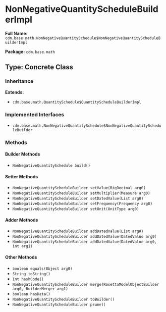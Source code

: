 # NonNegativeQuantityScheduleBuilderImpl

**Full Name:** `cdm.base.math.NonNegativeQuantitySchedule$NonNegativeQuantityScheduleBuilderImpl`

**Package:** `cdm.base.math`

## Type: Concrete Class

### Inheritance

**Extends:**
- `cdm.base.math.QuantitySchedule$QuantityScheduleBuilderImpl`

### Implemented Interfaces

- `cdm.base.math.NonNegativeQuantitySchedule$NonNegativeQuantityScheduleBuilder`

### Methods

#### Builder Methods

- `NonNegativeQuantitySchedule build()`

#### Setter Methods

- `NonNegativeQuantityScheduleBuilder setValue(BigDecimal arg0)`
- `NonNegativeQuantityScheduleBuilder setMultiplier(Measure arg0)`
- `NonNegativeQuantityScheduleBuilder setDatedValue(List arg0)`
- `NonNegativeQuantityScheduleBuilder setFrequency(Frequency arg0)`
- `NonNegativeQuantityScheduleBuilder setUnit(UnitType arg0)`

#### Adder Methods

- `NonNegativeQuantityScheduleBuilder addDatedValue(List arg0)`
- `NonNegativeQuantityScheduleBuilder addDatedValue(DatedValue arg0)`
- `NonNegativeQuantityScheduleBuilder addDatedValue(DatedValue arg0, int arg1)`

#### Other Methods

- `boolean equals(Object arg0)`
- `String toString()`
- `int hashCode()`
- `NonNegativeQuantityScheduleBuilder merge(RosettaModelObjectBuilder arg0, BuilderMerger arg1)`
- `boolean hasData()`
- `NonNegativeQuantityScheduleBuilder toBuilder()`
- `NonNegativeQuantityScheduleBuilder prune()`

